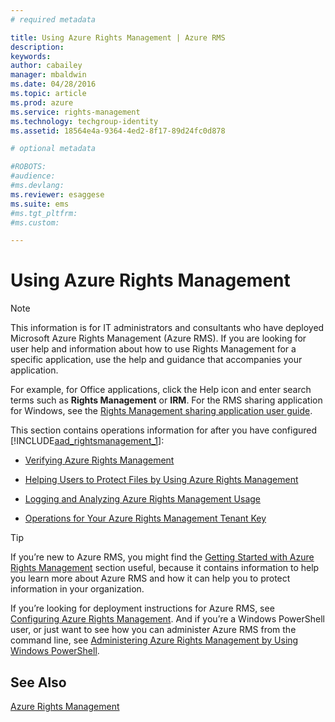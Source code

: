 ```yaml
---
# required metadata

title: Using Azure Rights Management | Azure RMS
description:
keywords:
author: cabailey
manager: mbaldwin
ms.date: 04/28/2016
ms.topic: article
ms.prod: azure
ms.service: rights-management
ms.technology: techgroup-identity
ms.assetid: 18564e4a-9364-4ed2-8f17-89d24fc0d878

# optional metadata

#ROBOTS:
#audience:
#ms.devlang:
ms.reviewer: esaggese
ms.suite: ems
#ms.tgt_pltfrm:
#ms.custom:

---
```


# Using Azure Rights Management
> [!NOTE]
> This information is for IT administrators and consultants who have deployed Microsoft Azure Rights Management (Azure RMS). If you are looking for user help and information about how to use Rights Management for a specific application, use the help and guidance that accompanies your application.
> 
> For example, for Office applications, click the Help icon and enter search terms such as **Rights Management** or **IRM**. For the RMS sharing application for Windows, see the [Rights Management sharing application user guide](http://technet.microsoft.com/library/dn339006.aspx).

This section contains operations information for after you have configured   [!INCLUDE[aad_rightsmanagement_1](./includes/aad_rightsmanagement_1_md.md)]:

-   [Verifying Azure Rights Management](verifying-azure-rights-management.md)

-   [Helping Users to Protect Files by Using Azure Rights Management](helping-users-to-protect-files-by-using-azure-rights-management.md)

-   [Logging and Analyzing Azure Rights Management Usage](logging-and-analyzing-azure-rights-management-usage.md)

-   [Operations for Your Azure Rights Management Tenant Key](operations-for-your-azure-rights-management-tenant-key.md)

> [!TIP]
> If you’re new to Azure RMS, you might find the [Getting Started with Azure Rights Management](getting-started-with-azure-rights-management.md) section useful, because it contains information to help you learn more about Azure RMS and how it can help you to protect information in your organization.
> 
> If you’re looking for deployment instructions for Azure RMS, see [Configuring Azure Rights Management](configuring-azure-rights-management.md). And if you’re a Windows PowerShell user, or just want to see how you can administer Azure RMS from the command line, see [Administering Azure Rights Management by Using Windows PowerShell](administering-azure-rights-management-with-powershell.md).

## See Also
[Azure Rights Management](azure-rights-management.md)


